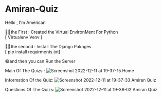 # Amiran-Quiz
Hello , I'm American  

☝🏼the First : Created the Virtual EnvironMent For Python     
    [ Virtualenv Venv ] 
    
✌🏼the second : Install The Django Pakages     
    [ pip install requirments.txt]   

😁and then you can Run the Server 

Main Of The Quizs :
![Screenshot 2022-12-11 at 19-37-15 Home](https://user-images.githubusercontent.com/93470832/206916183-c9a49fb1-f2e5-4494-b688-7cdd6093c34f.png)

Information  Of the Quiz:
![Screenshot 2022-12-11 at 19-37-33 Amiran Quiz](https://user-images.githubusercontent.com/93470832/206916189-bb45a1e3-99ff-4083-b2b3-4f7910fe7dd7.png)

Questions Of The Quizs:
![Screenshot 2022-12-11 at 19-38-02 Amiran Quiz](https://user-images.githubusercontent.com/93470832/206916191-16fabcf9-bd0d-41f7-974a-cab7cb8b8ddf.png)

